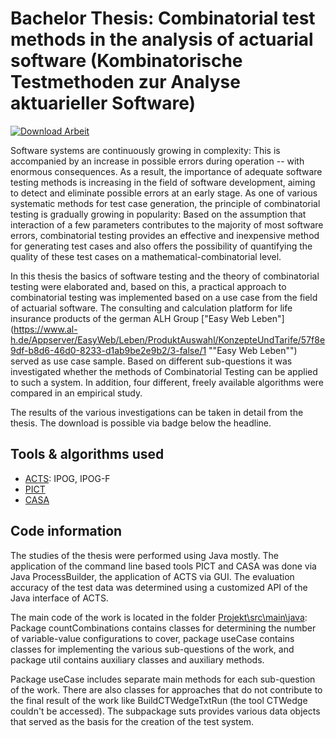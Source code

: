# Bachelor Thesis: Combinatorial test methods in the analysis of actuarial software (Kombinatorische Testmethoden zur Analyse aktuarieller Software)

[![Download Arbeit](https://img.shields.io/badge/Download--PDF-Arbeit-green)](https://github.com/gsindlinger/Combinatorial-Testing-Use-Case/raw/main/Arbeit/file.pdf)

Software systems are continuously growing in complexity: This is accompanied by an increase in possible errors during operation -- with enormous consequences. As a result, the importance of adequate software testing methods is increasing in the field of software development, aiming to detect and eliminate possible errors at an early stage.  As one of various systematic methods for test case generation, the principle of combinatorial testing is gradually growing in popularity: Based on the assumption that interaction of a few parameters contributes to the majority of most software errors, combinatorial testing provides an effective and inexpensive method for generating test cases and also offers the possibility of quantifying the quality of these test cases on a mathematical-combinatorial level.

In this thesis the basics of software testing and the theory of combinatorial testing were elaborated and, based on this, a practical approach to combinatorial testing was implemented based on a use case from the field of actuarial software. The consulting and calculation platform for life insurance products of the german ALH Group ["Easy Web Leben"](https://www.al-h.de/Appserver/EasyWeb/Leben/ProduktAuswahl/KonzepteUndTarife/57f8e9df-b8d6-46d0-8233-d1ab9be2e9b2/3-false/1 ""Easy Web Leben"") served as use case sample. Based on different sub-questions it was investigated whether the methods of Combinatorial Testing can be applied to such a system. In addition, four different, freely available algorithms were compared in an empirical study.

The results of the various investigations can be taken in detail from the thesis. The download is possible via badge below the headline.

## Tools & algorithms used
- [ACTS](https://www.nist.gov/programs-projects/combinatorial-testing "ACTS"): IPOG, IPOG-F
- [PICT](https://github.com/microsoft/pict "PICT")
- [CASA](http://cse.unl.edu/~citportal/ "CASA")

## Code information

The studies of the thesis were performed using Java mostly. The application of the command line based tools PICT and CASA was done via Java ProcessBuilder, the application of ACTS via GUI. The evaluation accuracy of the test data was determined using a customized API of the Java interface of ACTS. 

The main code of the work is located in the folder [Projekt\src\main\java](https://github.com/gsindlinger/Combinatorial-Testing-Use-Case/tree/main/Projekt/src/main/java "Projekt\src\main\java"): Package countCombinations contains classes for determining the number of variable-value configurations to cover, package useCase contains classes for implementing the various sub-questions of the work, and package util contains auxiliary classes and auxiliary methods.

Package useCase includes separate main methods for each sub-question of the work. There are also classes for approaches that do not contribute to the final result of the work like BuildCTWedgeTxtRun (the tool CTWedge couldn't be accessed). The subpackage suts provides various data objects that served as the basis for the creation of the test system.
